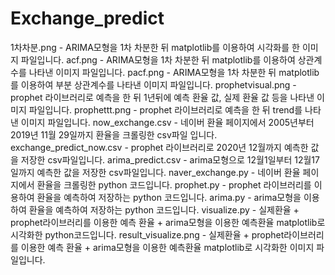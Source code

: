 # Exchange_predict
1차차분.png - ARIMA모형을 1차 차분한 뒤 matplotlib를 이용하여 시각화를 한 이미지 파일입니다. 
acf.png - ARIMA모형을 1차 차분한 뒤 matplotlib를 이용하여 상관계수를 나타낸 이미지 파일입니다.
pacf.png - ARIMA모형을 1차 차분한 뒤 matplotlib를 이용하여 부분 상관계수를 나타낸 이미지 파일입니다.
prophetvisual.png - prophet 라이브러리로 예측을 한 뒤 1년뒤에 예측 환율 값, 실제 환율 값 등을 나타낸 이미지 파일입니다. 
prophettt.png - prophet 라이브러리로 예측을 한 뒤 trend를 나타낸 이미지 파일입니다.
now_exchange.csv - 네이버 환율 페이지에서 2005년부터 2019년 11월 29일까지 환율을 크롤링한 csv파일 입니다.
exchange_predict_now.csv - prophet 라이브러리로 2020년 12월까지 예측한 값을 저장한 csv파일입니다.
arima_predict.csv - arima모형으로 12월1일부터 12월17일까지 예측한 값을 저장한 csv파일입니다.
naver_exchange.py - 네이버 환율 페이지에서 환율을 크롤링한 python 코드입니다.
prophet.py - prophet 라이브러리를 이용하여 환율을 예측하여 저장하는 python 코드입니다.
arima.py - arima모형을 이용하여 환율을 예측하여 저장하는 python 코드입니다.
visualize.py - 실제환율 + prophet라이브러리를 이용한 예측 환율 + arima모형을 이용한 예측환율 matplotlib로 시각화한 python코드입니다.
result_visualize.png - 실제환율 + prophet라이브러리를 이용한 예측 환율 + arima모형을 이용한 예측환율 matplotlib로 시각화한 이미지 파일입니다.
